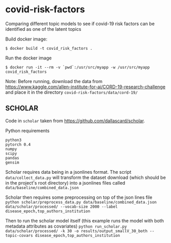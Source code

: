 # covid-risk-factors
Comparing different topic models to see if covid-19 risk factors can be identified as one of the latent topics

Build docker image:
```
$ docker build -t covid_risk_factors .
```

Run the docker image
```
$ docker run -it --rm -v `pwd`:/usr/src/myapp -w /usr/src/myapp covid_risk_factors
```

Note: Before running, download the data from https://www.kaggle.com/allen-institute-for-ai/CORD-19-research-challenge and
place it in the directory `covid-risk-factors/data/cord-19/`

## SCHOLAR
Code in `scholar` taken from https://github.com/dallascard/scholar.

Python requirements
```
python3
pytorch 0.4
numpy
scipy
pandas
gensim
```

Scholar requires data being in a jsonlines format. The script `data/collect_data.py` will transform the dataset download (which should be in the project's root directory) into a jsonlines files called `data/baseline/combined_data.json`

Scholar then requires some preprocessing on top of the json lines file
`python scholar/preprocess_data.py data/baseline/combined_data.json data/scholar/processed/ --vocab-size 2000 --label disease_epoch,top_authors_institution`

Then to run the scholar model itself (this example runs the model with both metadata attributes as covariates)
`python run_scholar.py data/scholar/processed/ -k 30 -o results/output_smallV_30_both --topic-covars disease_epoch,top_authors_institution`

